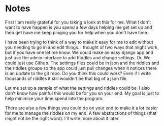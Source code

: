 # Notes
First I am really grateful for you taking a look at this for me. What I don't want to have happen is you spend a few days helping me get set up and then get have me keep pinging you for help when you don't have time.

I have been trying to think of a way to make it easy for me to edit without you needing to go in and edit things. I thought of two ways that might work, but if you have one let me know. We could make an easy django app and just use the admin interface to add Riddles and change settings. Or, We could just use Github. The settings files could be in json and the riddles and the riddles groups so the app could just pull changes when it notices there is an update to the git repo. Do you think this could work? Even if I write thousands of riddles it still wouldn't be that big of a json file.

Let me set up a sample of what the settings and riddles could be. I also don't know how painful this would be for you on your end. My goal is just to help minimise your time spend into the program.

There are also a few things you could do on your end to make it a lot easier for me to manage the riddles on my end. A few abstractions of things (that might not be the right word). I'll write more about it later.